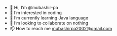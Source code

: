 - 👋 Hi, I’m @mubashir-pa
- 👀 I’m interested in coding
- 🌱 I’m currently learning Java language
- 💞️ I’m looking to collaborate on nothing
- 📫 How to reach me mubashirpa2002@gmail.com

<!---
mubashir-pa/mubashir-pa is a ✨ special ✨ repository because its `README.md` (this file) appears on your GitHub profile.
You can click the Preview link to take a look at your changes.
--->
